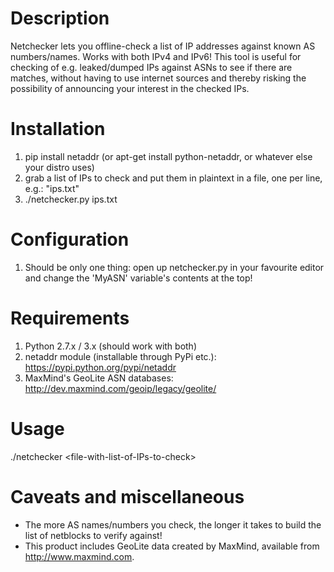 # Description  
  
Netchecker lets you offline-check a list of IP addresses against known AS numbers/names. Works with both IPv4 and IPv6! This tool is useful
for checking of e.g. leaked/dumped IPs against ASNs to see if there are matches, without having to use internet sources and thereby risking
the possibility of announcing your interest in the checked IPs.
  
# Installation  
  
1) pip install netaddr (or apt-get install python-netaddr, or whatever else your distro uses)
2) grab a list of IPs to check and put them in plaintext in a file, one per line, e.g.: "ips.txt"
3) ./netchecker.py ips.txt

# Configuration  
  
1) Should be only one thing: open up netchecker.py in your favourite editor and change the 'MyASN' variable's contents at the top!

# Requirements  
  
1) Python 2.7.x / 3.x (should work with both)
2) netaddr module (installable through PyPi etc.): https://pypi.python.org/pypi/netaddr
3) MaxMind's GeoLite ASN databases: http://dev.maxmind.com/geoip/legacy/geolite/

# Usage  
  
./netchecker \<file-with-list-of-IPs-to-check\>
  
# Caveats and miscellaneous  
  
- The more AS names/numbers you check, the longer it takes to build the list of netblocks to verify against!
- This product includes GeoLite data created by MaxMind, available from <a href="http://www.maxmind.com">http://www.maxmind.com</a>.

